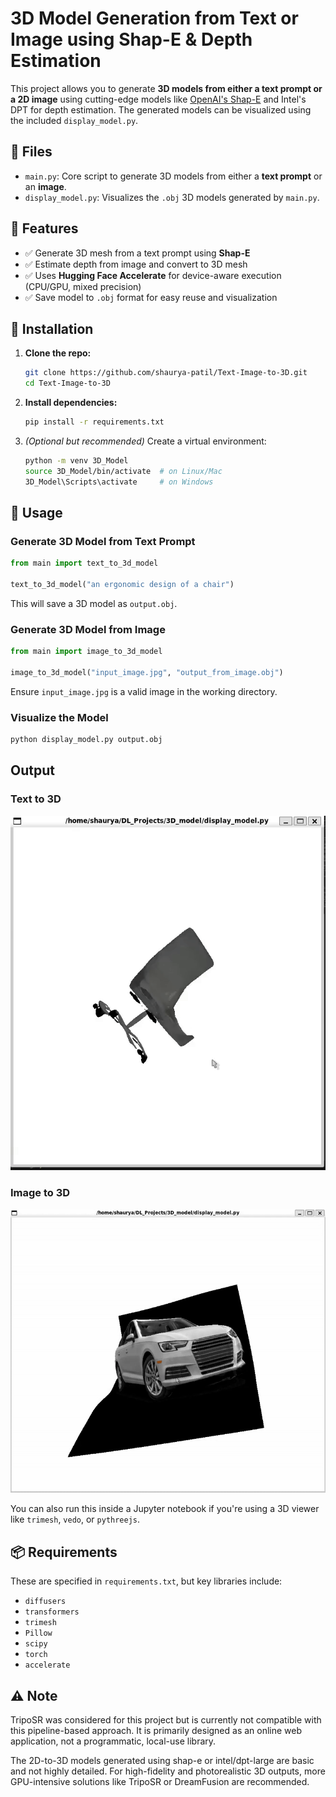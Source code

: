 # 3D Model Generation from Text or Image using Shap-E & Depth Estimation

This project allows you to generate **3D models from either a text prompt or a 2D image** using cutting-edge models like [OpenAI's Shap-E](https://github.com/openai/shap-e) and Intel's DPT for depth estimation. The generated models can be visualized using the included `display_model.py`.


## 📁 Files

* `main.py`: Core script to generate 3D models from either a **text prompt** or an **image**.
* `display_model.py`: Visualizes the `.obj` 3D models generated by `main.py`.


## 🚀 Features

* ✅ Generate 3D mesh from a text prompt using **Shap-E**
* ✅ Estimate depth from image and convert to 3D mesh
* ✅ Uses **Hugging Face Accelerate** for device-aware execution (CPU/GPU, mixed precision)
* ✅ Save model to `.obj` format for easy reuse and visualization


## 🔧 Installation

1. **Clone the repo:**

   ```bash
   git clone https://github.com/shaurya-patil/Text-Image-to-3D.git
   cd Text-Image-to-3D
   ```

2. **Install dependencies:**

   ```bash
   pip install -r requirements.txt
   ```

3. *(Optional but recommended)* Create a virtual environment:

   ```bash
   python -m venv 3D_Model
   source 3D_Model/bin/activate  # on Linux/Mac
   3D_Model\Scripts\activate     # on Windows
   ```


## 🧠 Usage

### Generate 3D Model from Text Prompt

```python
from main import text_to_3d_model

text_to_3d_model("an ergonomic design of a chair")
```

This will save a 3D model as `output.obj`.


### Generate 3D Model from Image

```python
from main import image_to_3d_model

image_to_3d_model("input_image.jpg", "output_from_image.obj")
```

Ensure `input_image.jpg` is a valid image in the working directory.


### Visualize the Model

```bash
python display_model.py output.obj
```

## Output
### Text to 3D
![Output](https://github.com/shaurya-patil/Text-Image-to-3D/blob/main/assets/text-to-3d.gif?raw=true)
### Image to 3D
![Output](https://github.com/shaurya-patil/Text-Image-to-3D/blob/main/assets/image-to-3d.gif?raw=true)

You can also run this inside a Jupyter notebook if you're using a 3D viewer like `trimesh`, `vedo`, or `pythreejs`.


## 📦 Requirements

These are specified in `requirements.txt`, but key libraries include:

* `diffusers`
* `transformers`
* `trimesh`
* `Pillow`
* `scipy`
* `torch`
* `accelerate`


## ⚠️ Note

TripoSR was considered for this project but is currently not compatible with this pipeline-based approach. It is primarily designed as an online web application, not a programmatic, local-use library.

The 2D-to-3D models generated using shap-e or intel/dpt-large are basic and not highly detailed. For high-fidelity and photorealistic 3D outputs, more GPU-intensive solutions like TripoSR or DreamFusion are recommended.
